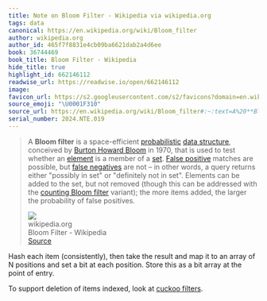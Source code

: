```yaml
---
title: Note on Bloom Filter - Wikipedia via wikipedia.org
tags: data
canonical: https://en.wikipedia.org/wiki/Bloom_filter
author: wikipedia.org
author_id: 465f7f8831e4cb09ba6621dab2a4d6ee
book: 36744469
book_title: Bloom Filter - Wikipedia
hide_title: true
highlight_id: 662146112
readwise_url: https://readwise.io/open/662146112
image:
favicon_url: https://s2.googleusercontent.com/s2/favicons?domain=en.wikipedia.org
source_emoji: "\U0001F310"
source_url: https://en.wikipedia.org/wiki/Bloom_filter#:~:text=A%20**Bloom%20filter**,of%20false%20positives.
serial_number: 2024.NTE.019
---
```

> A **Bloom filter** is a space-efficient [probabilistic](https://en.wikipedia.org/wiki/Probabilistic) [data structure](https://en.wikipedia.org/wiki/Data_structure), conceived by [Burton Howard Bloom](https://en.wikipedia.org/w/index.php?title=Burton_Howard_Bloom&action=edit&redlink=1) in 1970, that is used to test whether an [element](https://en.wikipedia.org/wiki/Element_(mathematics)) is a member of a [set](https://en.wikipedia.org/wiki/Set_(computer_science)). [False positive](https://en.wikipedia.org/wiki/Type_I_and_type_II_errors) matches are possible, but [false negatives](https://en.wikipedia.org/wiki/Type_I_and_type_II_errors) are not – in other words, a query returns either "possibly in set" or "definitely not in set". Elements can be added to the set, but not removed (though this can be addressed with the [counting Bloom filter](https://en.wikipedia.org/wiki/Bloom_filter#Counting_Bloom_filters) variant); the more items added, the larger the probability of false positives.
> <div class="quoteback-footer"><div class="quoteback-avatar"><img class="mini-favicon" src="https://s2.googleusercontent.com/s2/favicons?domain=en.wikipedia.org"></div><div class="quoteback-metadata"><div class="metadata-inner"><span style="display:none">FROM:</span><div aria-label="wikipedia.org" class="quoteback-author"> wikipedia.org</div><div aria-label="Bloom Filter - Wikipedia" class="quoteback-title"> Bloom Filter - Wikipedia</div></div></div><div class="quoteback-backlink"><a target="_blank" aria-label="go to the full text of this quotation" rel="noopener" href="https://en.wikipedia.org/wiki/Bloom_filter#:~:text=A%20**Bloom%20filter**,of%20false%20positives." class="quoteback-arrow"> Source</a></div></div>

Hash each item (consistently), then take the result and map it to an array of N positions and set a bit at each position. Store this as a bit array at the point of entry.

To support deletion of items indexed, look at [cuckoo filters](https://en.wikipedia.org/wiki/Cuckoo_filter).